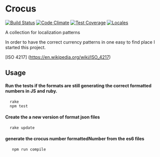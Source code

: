 Crocus
=====================

[![Build Status](https://travis-ci.org/klyrr/crocus.svg?branch=master)](https://travis-ci.org/klyrr/crocus)
[![Code Climate](https://codeclimate.com/github/klyrr/crocus/badges/gpa.svg)](https://codeclimate.com/github/klyrr/crocus)
[![Test Coverage](https://codeclimate.com/github/klyrr/crocus/badges/coverage.svg)](https://codeclimate.com/github/klyrr/crocus/coverage)
[![Locales](https://img.shields.io/badge/locales-2-red.svg)](https://img.shields.io/badge/locales-2-red.svg)

A collection for localization patterns

In order to have the correct currency patterns in one easy to find place I started this project.

[ISO 4217] (https://en.wikipedia.org/wiki/ISO_4217)

Usage
-----

#### Run the tests if the formats are still generating the correct formatted numbers in JS and ruby.

```
  rake
  npm test
```

#### Create the a new version of format json files

```
  rake update
```

#### generate the crocus number formattedNumber from the es6 files
```
   npm run compile
```
